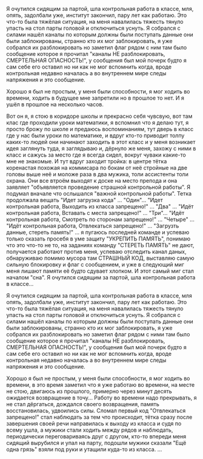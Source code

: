 Я очутился сидящим за партой, шла контрольная работа в классе, мля, опять, задолбали уже, институт закончил, пару лет как работаю. Это что-то была тяжёлая ситуация, на меня навалилась тяжесть тянуло упасть на стол парты головой и отключиться уснуть. Я собрался с силами нашёл каналы по которым должны были поступать данные они были заблокированы, странно кто их мог заблокировать, я уже собрался их разблокировать но заметил флаг рядом с ним там было сообщение которое я прочитал "каналы НЕ разблокировать, СМЕРТЕЛЬНАЯ ОПАСНОСТЬ!", у сообщения был мой почерк будто я сам себе его оставил но ни как не мог вспомнить когда, вроде контрольная недавно началась а во внутреннем мире следы напряжения и это сообщение.

Хорошо я был не простым, у меня были способности, я мог ходить во времени, ходить в будущее мне запретили но в прошлое то нет. И я ушёл в прошлое на несколько часов.

Вот он я, я стою в коридоре школы и прекрасно себя чувсвую, вот там клас где проходили уроки математики, я вспомнил что я делаю тут, я просто брожу по школе и предаюсь воспоминаниям, тут дверь в класс где у нас были уроки по математике, и вдруг кто-то приводит толпу каких-то людей они начинают заходить в этот класс и у меня возникает идея заглянуть туда, я заглядываю и, дёрнуло же меня, захожу с ними в класс и сажусь за место где я всегда сидел, вокруг чуваки какие-то мне не знакомые. И тут вдруг заходит тройка: в центре тётка коренастая похожая на коммисара по бокам от неё стройные на две головы выше неё и моложе раза в два мужика, толи ассистенты толи охрана. Они все втроём выходят к доске на место препода и она заявляет "объявляется проведение страшной контрольной работы". Я подумал вначале что ослышался "важной контрольной работы". Тетка продолжала вещать "Идет загрузка кода" ... "Один"... "Идет контрольная работа, Выходить из класса запрещено!" ... "Два" ... "Идёт контрольная работа, Вставать с места запрещено!" ... "Три"... "Идёт контрольная работа, Смотреть по сторонам запрещено!" ... "Четыре" ... "Идёт контрольная работа, Отвлекаться запрещено!" ... "Загрузть данные, стереть память!" ... я пугаюсь последней команде и успеваю только сказать просебя в уме защиту "УКРЕПИТЬ ПАМЯТЬ", понимаю что это что-то не то, на заданиях команду "СТЕРЕТЬ ПАМЯТЬ" не дают, получается работают против меня, успеваю отследить канал даных, обнаруживаю помимо мусора там СТРАШНЫЙ КОД, выставляю самую сильную блокировку и флаг с сообщением, и уже в следующий миг меня лишают памяти её будто сдувает хлопком. И этот самый миг стал началом "сна". Я очутился сидящим за партой, шла контрольная работа в классе...

Я очутился сидящим за партой, шла контрольная работа в классе, мля опять, задолбали уже, институт закончил, пару лет как работаю. Это что-то была тяжёлая ситуация, на меня навалилась тяжесть тянуло упасть на стол парты головой и отключиться уснуть. Я собрался с силами нашёл каналы по которым должны были поступать данные они были заблокированы, странно кто их мог заблокировать, я уже собрался их разблокировать но заметил флаг рядом с ними там было сообщение которое я прочитал "каналы НЕ разблокировать, СМЕРТЕЛЬНАЯ ОПАСНОСТЬ!", у сообщения был мой почерк будто я сам себе его оставил но ни как не мог вспомнить когда, вроде контрольная недавно началась а во внутреннем мире следы напряжения и это сообщение.

Хорошо я был не простым, у меня были способности, я мог ходить во времени, в это время заметил что я уже работаю во времени, на месте не стою, двигаюсь из прошлого, примерно через минут десять ожидается возвращение в точу... Работу во времени надо прекрывать, я не стал дёргаться, дождался своего возвращения, память восстановилась, удвоились силы. Сломал первый код "Отвлекаться запрещено!" стал наблюдать за тем что происходит, тётка сразу после завершения своей речи направилась к выходу из класса и судя по всему ушла, а мужики стали ходить между рядов и наблюдать, периодически переговариваясь друг с другом, кто-то впереди меня сидящий вырубился и упал на парту, подошли мужики сказали "Ещё одна грязь" взяли под руки и утащили куда-то из класса. ...